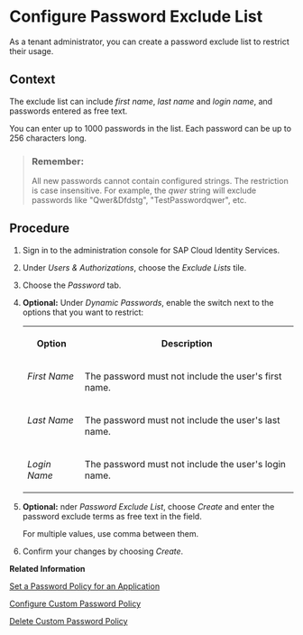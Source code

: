 <!-- loio159c09de5ecb4ee49814b0e0a52b0e30 -->

# Configure Password Exclude List

As a tenant administrator, you can create a password exclude list to restrict their usage.



## Context

The exclude list can include *first name*, *last name* and *login name*, and passwords entered as free text.

You can enter up to 1000 passwords in the list. Each password can be up to 256 characters long.

> ### Remember:  
> All new passwords cannot contain configured strings. The restriction is case insensitive. For example, the *qwer* string will exclude passwords like "Qwer&Dfdstg", "TestPasswordqwer", etc.



## Procedure

1.  Sign in to the administration console for SAP Cloud Identity Services.

2.  Under *Users & Authorizations*, choose the *Exclude Lists* tile.

3.  Choose the *Password* tab.

4.  **Optional:** Under *Dynamic Passwords*, enable the switch next to the options that you want to restrict:


    <table>
    <tr>
    <th valign="top">

    Option
    
    </th>
    <th valign="top">

    Description
    
    </th>
    </tr>
    <tr>
    <td valign="top">
    
    *First Name*
    
    </td>
    <td valign="top">
    
    The password must not include the user's first name.
    
    </td>
    </tr>
    <tr>
    <td valign="top">
    
    *Last Name*
    
    </td>
    <td valign="top">
    
    The password must not include the user's last name.
    
    </td>
    </tr>
    <tr>
    <td valign="top">
    
    *Login Name*
    
    </td>
    <td valign="top">
    
    The password must not include the user's login name.
    
    </td>
    </tr>
    </table>
    
5.  **Optional:** nder *Password Exclude List*, choose *Create* and enter the password exclude terms as free text in the field.

    For multiple values, use comma between them.

6.  Confirm your changes by choosing *Create*.


**Related Information**  


[Set a Password Policy for an Application](set-a-password-policy-for-an-application-04a6e45.md "As a tenant administrator, you can set a password policy that matches your application logon requirements.")

[Configure Custom Password Policy](configure-custom-password-policy-67bece2.md "Tenant administrators can create and configure a custom password policy for scenarios where Identity Authentication is the authenticating authority.")

[Delete Custom Password Policy](delete-custom-password-policy-697fd2b.md "As a tenant administrator, you can delete the custom password policy that you have created.")

